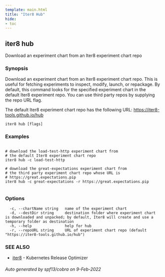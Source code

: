 ```yaml
---
template: main.html
title: "Iter8 Hub"
hide:
- toc
---
```


## iter8 hub

Download an experiment chart from an Iter8 experiment chart repo

### Synopsis


Download an experiment chart from an Iter8 experiment chart repo.
This is useful for fetching experiments to inspect, modify, launch, or repackage. 
By default, this command looks for the specified experiment chart in the default Iter8 experiment repo. You can use third party repos by supplying the repo URL flag.

The default Iter8 experiment chart repo has the following URL:
https://iter8-tools.github.io/hub


```
iter8 hub [flags]
```

### Examples

```

# download the load-test-http experiment chart from 
# the default Iter8 experiment chart repo
iter8 hub -c load-test-http

# download the great-expectations experiment chart from 
# the third party experiment chart repo whose URL is 
# https://great.expectations.pip
iter8 hub -c great-expectations -r https://great.expectations.pip
	
```

### Options

```
  -c, --chartName string   name of the experiment chart
  -d, --destDir string     destination folder where experiment chart is downloaded and unpacked; by default, Iter8 will create and use a temporary folder as destination
  -h, --help               help for hub
  -r, --repoURL string     URL of experiment chart repo (default "https://iter8-tools.github.io/hub")
```

### SEE ALSO

* [iter8](iter8.md)	 - Kubernetes Release Optimizer

###### Auto generated by spf13/cobra on 9-Feb-2022
